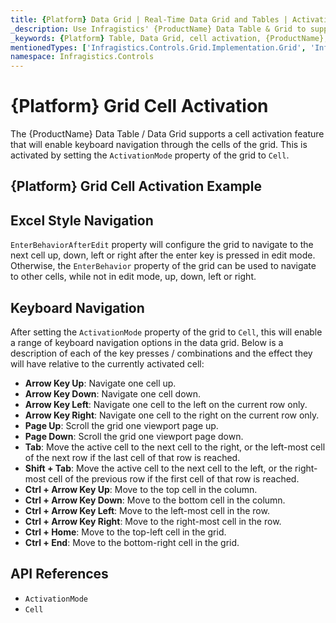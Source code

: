 ```yaml
---
title: {Platform} Data Grid | Real-Time Data Grid and Tables | Activation | Infragistics
_description: Use Infragistics' {ProductName} Data Table & Grid to support the cell activation feature that will enable keyboard navigation through the cells of the grid. View {ProductName} table tutorials!
_keywords: {Platform} Table, Data Grid, cell activation, {ProductName}, Infragistics
mentionedTypes: ['Infragistics.Controls.Grid.Implementation.Grid', 'Infragistics.Controls.Grid.Implementation.GridActivationMode']
namespace: Infragistics.Controls
---
```


# {Platform} Grid Cell Activation

The {ProductName} Data Table / Data Grid supports a cell activation feature that will enable keyboard navigation through the cells of the grid. This is activated by setting the `ActivationMode` property of the grid to `Cell`.

## {Platform} Grid Cell Activation Example


<code-view style="height: 600px"
           data-demos-base-url="{environment:dvDemosBaseUrl}"
           iframe-src="{environment:dvDemosBaseUrl}/grids/data-grid-cell-activation"
           alt="{Platform} Grid Cell Activation Example"
           github-src="grids/data-grid/cell-activation">
</code-view>

<div class="divider--half"></div>

## Excel Style Navigation

`EnterBehaviorAfterEdit` property will configure the grid to navigate to the next cell up, down, left or right after the enter key is pressed in edit mode. Otherwise, the `EnterBehavior` property of the grid can be used to navigate to other cells, while not in edit mode, up, down, left or right.

## Keyboard Navigation

After setting the `ActivationMode` property of the grid to `Cell`, this will enable a range of keyboard navigation options in the data grid. Below is a description of each of the key presses / combinations and the effect they will have relative to the currently activated cell:

- <b>Arrow Key Up</b>: Navigate one cell up.
- <b>Arrow Key Down</b>: Navigate one cell down.
- <b>Arrow Key Left</b>: Navigate one cell to the left on the current row only.
- <b>Arrow Key Right</b>: Navigate one cell to the right on the current row only.
- <b>Page Up</b>: Scroll the grid one viewport page up.
- <b>Page Down</b>: Scroll the grid one viewport page down.
- <b>Tab</b>: Move the active cell to the next cell to the right, or the left-most cell of the next row if the last cell of that row is reached.
- <b>Shift + Tab</b>: Move the active cell to the next cell to the left, or the right-most cell of the previous row if the first cell of that row is reached.
- <b>Ctrl + Arrow Key Up</b>: Move to the top cell in the column.
- <b>Ctrl + Arrow Key Down</b>: Move to the bottom cell in the column.
- <b>Ctrl + Arrow Key Left</b>: Move to the left-most cell in the row.
- <b>Ctrl + Arrow Key Right</b>: Move to the right-most cell in the row.
- <b>Ctrl + Home</b>: Move to the top-left cell in the grid.
- <b>Ctrl + End</b>: Move to the bottom-right cell in the grid.

## API References

 - `ActivationMode`
 - `Cell`